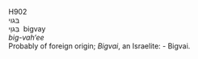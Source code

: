 H902  
בּגוי  
בִּגוַי ‎ bigvay  
*big-vah‘ee*  
Probably of foreign origin; *Bigvai*, an Israelite: - Bigvai.  
